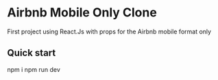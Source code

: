 # Airbnb Mobile Only Clone

First project using React.Js with props for the Airbnb mobile format only

## Quick start
npm i 
npm run dev
